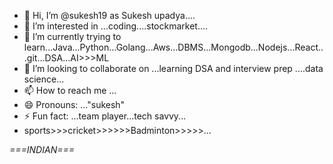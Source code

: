 - 👋 Hi, I’m @sukesh19 as Sukesh upadya....
- 👀 I’m interested in ...coding....stockmarket....
- 🌱 I’m currently trying to learn...Java...Python...Golang...Aws...DBMS...Mongodb...Nodejs...React...git...DSA...AI>>>ML
- 💞️ I’m looking to collaborate on ...learning DSA and interview prep ....data science...
- 📫 How to reach me ...
- 😄 Pronouns: ..."sukesh"
- ⚡ Fun fact: ...team player...tech savvy...
- sports>>>cricket>>>>>>Badminton>>>>>...

*===INDIAN===*

<!---
sukesh19/sukesh19 is a ✨ special ✨ repository because its `README.md` (this file) appears on your GitHub profile.
You can click the Preview link to take a look at your changes.
--->
